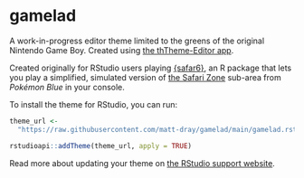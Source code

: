 # gamelad

A work-in-progress editor theme limited to the greens of the original Nintendo Game Boy. Created using [the thTheme-Editor app](https://tmtheme-editor.herokuapp.com/).

Created originally for RStudio users playing [{safar6}](https://github.com/matt-dray/safar6), an R package that lets you play a simplified, simulated version of [the Safari Zone](https://bulbapedia.bulbagarden.net/wiki/Kanto_Safari_Zone) sub-area from _Pokémon Blue_ in your console.

To install the theme for RStudio, you can run:

``` r
theme_url <- 
  "https://raw.githubusercontent.com/matt-dray/gamelad/main/gamelad.rstheme"

rstudioapi::addTheme(theme_url, apply = TRUE)
```

Read more about updating your theme on [the RStudio support website](https://support.rstudio.com/hc/en-us/articles/115011846747-Using-RStudio-Themes).
